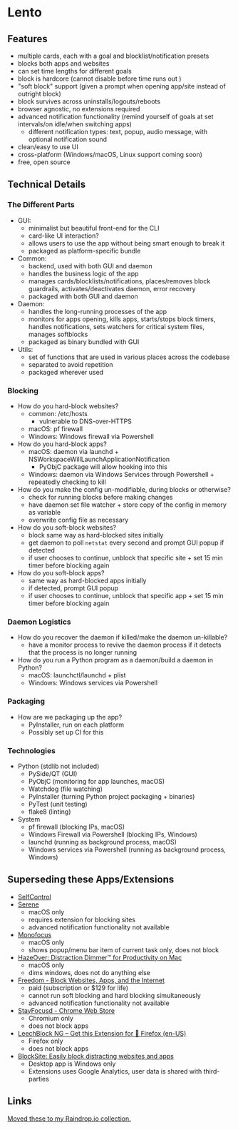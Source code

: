 # Lento

## Features
- multiple cards, each with a goal and blocklist/notification presets
- blocks both apps and websites
- can set time lengths for different goals
- block is hardcore (cannot disable before time runs out )
- "soft block" support (given a prompt when opening app/site instead of outright block)
- block survives across uninstalls/logouts/reboots
- browser agnostic, no extensions required
- advanced notification functionality (remind yourself of goals at set intervals/on idle/when switching apps)
    - different notification types: text, popup, audio message, with optional notification sound
- clean/easy to use UI
- cross-platform (Windows/macOS, Linux support coming soon)
- free, open source

## Technical Details

### The Different Parts
- GUI:
    - minimalist but beautiful front-end for the CLI
    - card-like UI interaction?
    - allows users to use the app without being smart enough to break it
    - packaged as platform-specific bundle
- Common:
    - backend, used with both GUI and daemon
    - handles the business logic of the app
    - manages cards/blocklists/notifications, places/removes block guardrails, activates/deactivates daemon, error recovery
    - packaged with both GUI and daemon
- Daemon:
    - handles the long-running processes of the app
    - monitors for apps opening, kills apps, starts/stops block timers, handles notifications, sets watchers for critical system files, manages softblocks
    - packaged as binary bundled with GUI
- Utils:
    - set of functions that are used in various places across the codebase
    - separated to avoid repetition
    - packaged wherever used

### Blocking
- How do you hard-block websites?
    - common: /etc/hosts
        - vulnerable to DNS-over-HTTPS
    - macOS: pf firewall
    - Windows: Windows firewall via Powershell
- How do you hard-block apps?
    - macOS: daemon via launchd + NSWorkspaceWillLaunchApplicationNotification
        - PyObjC package will allow hooking into this
    - Windows: daemon via Windows Services through Powershell + repeatedly checking to kill
- How do you make the config un-modifiable, during blocks or otherwise?
    - check for running blocks before making changes
    - have daemon set file watcher + store copy of the config in memory as variable
    - overwrite config file as necessary
- How do you soft-block websites?
    - block same way as hard-blocked sites initially
    - get daemon to poll `netstat` every second and prompt GUI popup if detected
    - if user chooses to continue, unblock that specific site + set 15 min timer before blocking again
- How do you soft-block apps?
    - same way as hard-blocked apps initially
    - if detected, prompt GUI popup
    - if user chooses to continue, unblock that specific app + set 15 min timer before blocking again

### Daemon Logistics
- How do you recover the daemon if killed/make the daemon un-killable?
    - have a monitor process to revive the daemon process if it detects that the process is no longer running
- How do you run a Python program as a daemon/build a daemon in Python?
    - macOS: launchctl/launchd + plist
    - Windows: Windows services via Powershell

### Packaging
- How are we packaging up the app?
    - PyInstaller, run on each platform
    - Possibly set up CI for this

### Technologies
- Python (stdlib not included)
    - PySide/QT (GUI)
    - PyObjC (monitoring for app launches, macOS)
    - Watchdog (file watching)
    - PyInstaller (turning Python project packaging + binaries)
    - PyTest (unit testing)
    - flake8 (linting)
- System
    - pf firewall (blocking IPs, macOS)
    - Windows Firewall via Powershell (blocking IPs, Windows)
    - launchd (running as background process, macOS)
    - Windows services via Powershell (running as background process, Windows)

## Superseding these Apps/Extensions
- [SelfControl](http://selfcontrolapp.com)
- [Serene](https://sereneapp.com/#1581441799784-6afc0abc-409e)
    - macOS only
    - requires extension for blocking sites
    - advanced notification functionality not available
- [Monofocus](https://monofocus.app)
    - macOS only
    - shows popup/menu bar item of current task only, does not block
- [HazeOver: Distraction Dimmer™ for Productivity on Mac](https://hazeover.com)
    - macOS only
    - dims windows, does not do anything else
- [Freedom - Block Websites, Apps, and the Internet](https://freedom.to)
    - paid (subscription or $129 for life)
    - cannot run soft blocking and hard blocking simultaneously
    - advanced notification functionality not available
- [StayFocusd - Chrome Web Store](https://chrome.google.com/webstore/detail/stayfocusd/laankejkbhbdhmipfmgcngdelahlfoji)
    - Chromium only
    - does not block apps
- [LeechBlock NG – Get this Extension for 🦊 Firefox (en-US)](https://addons.mozilla.org/en-US/firefox/addon/leechblock-ng/)
    - Firefox only
    - does not block apps
- [BlockSite: Easily block distracting websites and apps](https://blocksite.co)
    - Desktop app is Windows only
    - Extensions uses Google Analytics, user data is shared with third-parties

## Links
[Moved these to my Raindrop.io collection.](https://raindrop.io/ThatNerd/lento-21974083)
